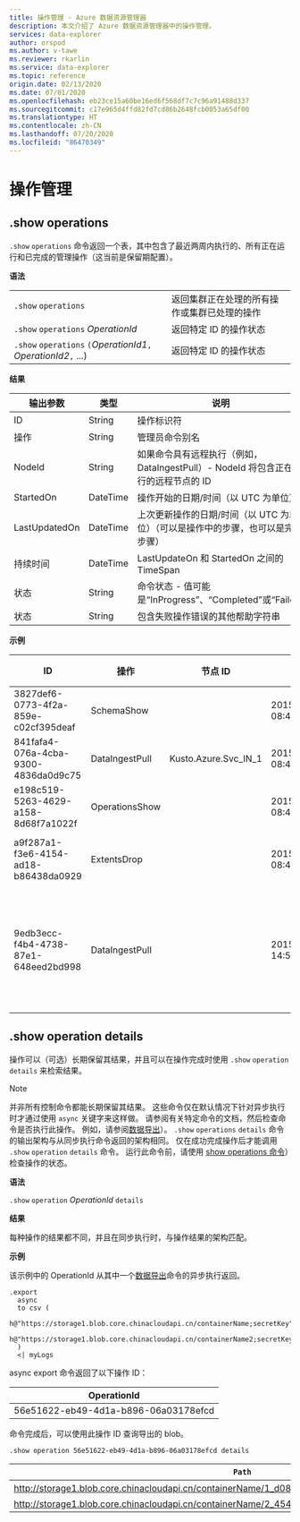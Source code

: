 ```yaml
---
title: 操作管理 - Azure 数据资源管理器
description: 本文介绍了 Azure 数据资源管理器中的操作管理。
services: data-explorer
author: orspod
ms.author: v-tawe
ms.reviewer: rkarlin
ms.service: data-explorer
ms.topic: reference
origin.date: 02/13/2020
ms.date: 07/01/2020
ms.openlocfilehash: eb23ce15a60be16ed6f568df7c7c96a91488d337
ms.sourcegitcommit: c17e965d4ffd82fd7cd86b2648fcb0053a65df00
ms.translationtype: HT
ms.contentlocale: zh-CN
ms.lasthandoff: 07/20/2020
ms.locfileid: "86470349"
---
```

# <a name="operations-management"></a>操作管理

## <a name="show-operations"></a>.show operations

`.show` `operations` 命令返回一个表，其中包含了最近两周内执行的、所有正在运行和已完成的管理操作（这当前是保留期配置）。

**语法**

|                                                                  |                                                                                               |
| ---------------------------------------------------------------- | --------------------------------------------------------------------------------------------- |
| `.show` `operations`                                             | 返回集群正在处理的所有操作或集群已处理的操作 |
| `.show` `operations` _OperationId_                               | 返回特定 ID 的操作状态                                                    |
| `.show` `operations` `(`_OperationId1_`,` _OperationId2_`,` ...) | 返回特定 ID 的操作状态                                                    |

**结果**

| 输出参数 | 类型     | 说明                                                                                                                   |
| ---------------- | -------- | ----------------------------------------------------------------------------------------------------------------------------- |
| ID               | String   | 操作标识符                                                                                                          |
| 操作        | String   | 管理员命令别名                                                                                                           |
| NodeId           | String   | 如果命令具有远程执行（例如，DataIngestPull）- NodeId 将包含正在执行的远程节点的 ID |
| StartedOn        | DateTime | 操作开始的日期/时间（以 UTC 为单位）                                                                                 |
| LastUpdatedOn    | DateTime | 上次更新操作的日期/时间（以 UTC 为单位）（可以是操作中的步骤，也可以是完成步骤）          |
| 持续时间         | DateTime | LastUpdateOn 和 StartedOn 之间的 TimeSpan                                                                                   |
| 状态            | String   | 命令状态 - 值可能是“InProgress”、“Completed”或“Failed”                                                     |
| 状态           | String   | 包含失败操作错误的其他帮助字符串                                                              |

**示例**

| ID                                   | 操作      | 节点 ID              | 开始日期                  | 上次更新日期             | 持续时间                    | 状态      | 状态                                                          |
| ------------------------------------ | -------------- | -------------------- | --------------------------- | --------------------------- | --------------------------- | ---------- | --------------------------------------------------------------- |
| 3827def6-0773-4f2a-859e-c02cf395deaf | SchemaShow     |                      | 2015-01-06 08:47:01.0000000 | 2015-01-06 08:47:01.0000000 | 0001-01-01 00:00:00.0000000 | 已完成  |
| 841fafa4-076a-4cba-9300-4836da0d9c75 | DataIngestPull | Kusto.Azure.Svc_IN_1 | 2015-01-06 08:47:02.0000000 | 2015-01-06 08:48:19.0000000 | 0001-01-01 00:01:17.0000000 | 已完成  |
| e198c519-5263-4629-a158-8d68f7a1022f | OperationsShow |                      | 2015-01-06 08:47:18.0000000 | 2015-01-06 08:47:18.0000000 | 0001-01-01 00:00:00.0000000 | 已完成  |
| a9f287a1-f3e6-4154-ad18-b86438da0929 | ExtentsDrop    |                      | 2015-01-11 08:41:01.0000000 | 0001-01-01 00:00:00.0000000 | 0001-01-01 00:00:00.0000000 | 正在进行 |
| 9edb3ecc-f4b4-4738-87e1-648eed2bd998 | DataIngestPull |                      | 2015-01-10 14:57:41.0000000 | 2015-01-10 14:57:41.0000000 | 0001-01-01 00:00:00.0000000 | 已失败     | 集合已修改。 枚举操作可能不会执行。 |

## <a name="show-operation-details"></a>.show operation details

操作可以（可选）长期保留其结果，并且可以在操作完成时使用 `.show` `operation` `details` 来检索结果。

> [!NOTE]
> 并非所有控制命令都能长期保留其结果。 这些命令仅在默认情况下针对异步执行时才通过使用 `async` 关键字来这样做。 请参阅有关特定命令的文档，然后检查命令是否执行此操作。 例如，请参阅[数据导出](data-export/index.md)）。
> `.show` `operations` `details` 命令的输出架构与从同步执行命令返回的架构相同。
> 仅在成功完成操作后才能调用 `.show` `operation` `details` 命令。 运行此命令前，请使用 [show operations 命令](#show-operations)）检查操作的状态。

**语法**

`.show` `operation` _OperationId_ `details`

**结果**

每种操作的结果都不同，并且在同步执行时，与操作结果的架构匹配。

**示例**

该示例中的 OperationId 从其中一个[数据导出](../management/data-export/index.md)命令的异步执行返回。

```kusto
.export
  async
  to csv (
    h@"https://storage1.blob.core.chinacloudapi.cn/containerName;secretKey",
    h@"https://storage1.blob.core.chinacloudapi.cn/containerName2;secretKey"
  )
  <| myLogs
```

async export 命令返回了以下操作 ID：

| OperationId                          |
| ------------------------------------ |
| 56e51622-eb49-4d1a-b896-06a03178efcd |

命令完成后，可以使用此操作 ID 查询导出的 blob。

```kusto
.show operation 56e51622-eb49-4d1a-b896-06a03178efcd details
```

| `Path`                                                                                            | NumRecords |
| ----------------------------------------------------------------------------------------------- | ---------- |
| http://storage1.blob.core.chinacloudapi.cn/containerName/1_d08afcae2f044c1092b279412dcb571b.csv | 10 个         |
| http://storage1.blob.core.chinacloudapi.cn/containerName/2_454c0f1359e24795b6529da8a0101330.csv | 15         |
